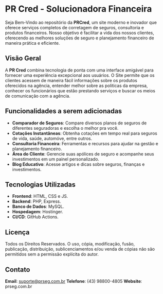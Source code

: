 # PR Cred - Solucionadora Financeira

Seja Bem-Vindo ao repositório da **PRCred**, um site moderno e inovador que oferece serviços completos de corretagem de seguros, consultoria e produtos financeiros. Nosso objetivo é facilitar a vida dos nossos clientes, oferecendo as melhores soluções de seguro e planejamento financeiro de maneira prática e eficiente.

## Visão Geral

A **PR Cred** combina tecnologia de ponta com uma interface amigável para fornecer uma experiência  excepcional aos usuários. O Site permite que os clientes acessem de maneira fácil informações sobre os produtos oferecidos na agência, entender melhor sobre as politicas da empresa, conhecer os funcionários que estão prestando serviços e buscar os meios de comunicação com a agência.

## Funcionalidades a serem adicionadas

- **Comparador de Seguros**: Compare diversos planos de seguros de diferentes seguradoras e escolha o melhor pra você.
- **Cotações Instantâneas**: Obtenha cotações em tempo real para seguros de vida, saúde, automóve, entre outros.
- **Consultoria Financeira**: Ferramentas e recursos para ajudar na gestão e planejamento financeiro.
- **Área do Cliente**: Gerencie suas apólices de seguro e acompanhe seus investimentos em um painel personalizado.
- **Blog Educativo**: Acesse artigos e dicas sobre seguros, finanças e investimentos.

## Tecnologias Utilizadas

- **Frontend**: HTML, CSS e JS.
- **Backend**: PHP, Express.
- **Banco de Dados**: MySQL.
- **Hospedagem**: Hostinger.
- **CI/CD**: GitHub Actions.

## Licença

Todos os Direitos Reservados.
O uso, cópia, modificação, fusão, publicação, distribuição, sublicenciamentos e/ou venda de cópias não são permitidos sem a permissão explícita do autor.

## Contato

**Email**: suporte@prseg.com.br
**Telefone**: (43) 98800-4805
**Website**: prseg.com.br

